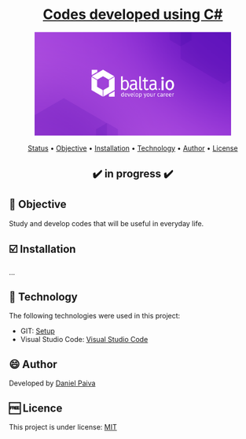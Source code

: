 <h1 align="center">
<a href="https://github.com/danhpaiva/balta-youtube-2022">Codes developed using C#</a>
</h1>

<p align="center">
  <a href="#">
    <img src="src\logo.png" width="400" alt="Balta">
  </a>
</p>

<p align="center">
 <a href="#status">Status</a> • 
 <a href="#objective">Objective</a> •
 <a href="#installation">Installation</a> • 
 <a href="#technology">Technology</a> • 
 <a href="#author">Author</a> • 
 <a href="#licence">License</a>
</p>

<h2 align="center" id=status> 
	✔️ in progress ✔️
</h2>

<h2 id=objective>📜 Objective</h2>

Study and develop codes that will be useful in everyday life.

<h2 id=installation>☑️ Installation</h2>

...

<h2 id=technology>🧰 Technology</h2>

The following technologies were used in this project:

- GIT: <a href="https://git-scm.com/downloads">Setup</a>
- Visual Studio Code: <a href="https://code.visualstudio.com/download">Visual Studio Code</a>
  
<h2 id=author>😄 Author</h2>
Developed by <a href="https://www.linkedin.com/in/danhpaiva/">Daniel Paiva</a>

<h2 id=licence>🆓 Licence</h2>
This project is under license: <a href="https://github.com/danhpaiva/balta-youtube-2022/blob/main/LICENSE">MIT</a>
